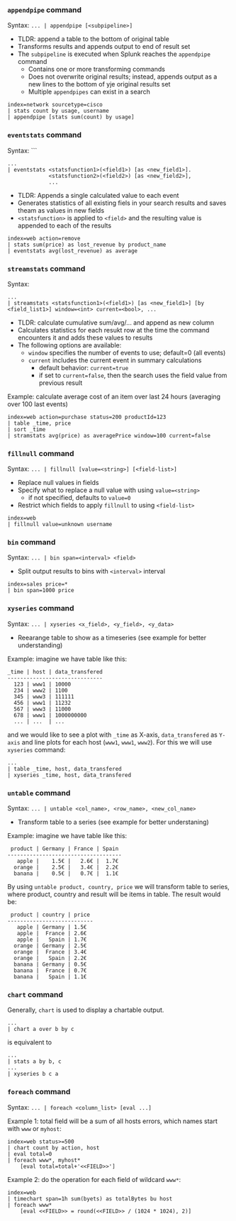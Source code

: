 ### `appendpipe` command

Syntax: `... | appendpipe [<subpipeline>]`

* TLDR: append a table to the bottom of original table
* Transforms results and appends output to end of result set
* The `subpipeline` is executed when Splunk reaches the `appendpipe` command
	* Contains one or more transforming commands
	* Does not overwrite original results; instead, appends output as a new lines to the bottom of yje original results set
	* Multiple `appendpipes` can exist in a search

```
index=network sourcetype=cisco
| stats count by usage, username
| appendpipe [stats sum(count) by usage]
```

### `eventstats` command

Syntax: ```
```
...
| eventstats <statsfunction1>(<field1>) [as <new_field1>].
			 <statsfunction2>(<field2>) [as <new_field2>],
			 ...
```

* TLDR: Appends a single calculated value to each event
* Generates statistics of all existing fiels in your search results and saves theam as values in new fields
* `<statsfunction>` is applied to `<field>` and the resulting value is appended to each of the results

```
index=web action=remove
| stats sum(price) as lost_revenue by product_name
| eventstats avg(lost_revenue) as average
```

### `streamstats` command

Syntax:
```
...
| streamstats <statsfunction1>(<field1>) [as <new_field1>] [by <field_list1>] window=<int> current=<bool>, ...
```

* TLDR: calculate cumulative sum/avg/... and append as new column
* Calculates statistics for each resukt row at the time the command encounters it and adds these values to results
* The following options are available:
	* `window` specifies the number of events to use; default=0 (all events)
	* `current` includes the current event in summary calculations
		* default behavior: `current=true`
		* if set to `current=false`, then the search uses the field value from previous result

Example: calculate average cost of an item over last 24 hours (averaging over 100 last events)
```
index=web action=purchase status=200 productId=123
| table _time, price
| sort _time
| stramstats avg(price) as averagePrice window=100 current=false
```

### `fillnull` command

Syntax: `... | fillnull [value=<string>] [<field-list>]`

* Replace null values in fields
* Specify what to replace a null value with using `value=<string>`
	* if not specified, defaults to `value=0`
* Restrict which fields to apply `fillnull` to using `<field-list>`

```
index=web
| fillnull value=unknown username
```

### `bin` command

Syntax: `... | bin span=<interval> <field>`

* Split output results to bins with `<interval>` interval

```
index=sales price=*
| bin span=1000 price
```

### `xyseries` command

Syntax: `... | xyseries <x_field>, <y_field>, <y_data>`

* Reearange table to show as a timeseries (see example for better understanding)

Example: imagine we have table like this:
```
_time | host | data_transfered
------------------------------
  123 | www1 | 10000
  234 | www2 | 1100
  345 | www3 | 111111
  456 | www1 | 11232
  567 | www3 | 11000
  678 | www1 | 1000000000
  ... | ...  | ...
```
and we would like to see a plot with `_time` as X-axis, `data_transfered` as `Y-axis` and line plots for each host (`www1`, `www1`, `www2`). For this we will use `xyseries` command:

```
...
| table _time, host, data_transfered
| xyseries _time, host, data_transfered
```

### `untable` command

Syntax: `... | untable <col_name>, <row_name>, <new_col_name>`

* Transform table to a series (see example for better understaning)

Example: imagine we have table like this:
```
 product | Germany | France | Spain
------------------------------------
   apple |    1.5€ |   2.6€ |  1.7€
  orange |    2.5€ |   3.4€ |  2.2€
  banana |    0.5€ |   0.7€ |  1.1€
```

By using `untable product, country, price` we will transform table to series, where product, country and result will be items in table. The result would be:

```
 product | country | price 
---------------------------
   apple | Germany | 1.5€
   apple |  France | 2.6€
   apple |   Spain | 1.7€
  orange | Germany | 2.5€
  orange |  France | 3.4€
  orange |   Spain | 2.2€
  banana | Germany | 0.5€
  banana |  France | 0.7€
  banana |   Spain | 1.1€
```

### `chart` command

Generally, `chart` is used to display a chartable output.
```
...
| chart a over b by c
```
is equivalent to
```
...
| stats a by b, c
...
| xyseries b c a
```

### `foreach` command

Syntax: `... | foreach <column_list> [eval ...]`

Example 1: total field will be a sum of all hosts errors, which names start with `www` or `myhost`:
```
index=web status>=500
| chart count by action, host
| eval total=0
| foreach www*, myhost*
	[eval total=total+'<<FIELD>>']
```

Example 2: do the operation for each field of wildcard `www*`:
```
index=web
| timechart span=1h sum(byets) as totalBytes bu host
| foreach www*
	[eval <<FIELD>> = round(<<FIELD>> / (1024 * 1024), 2)]
```